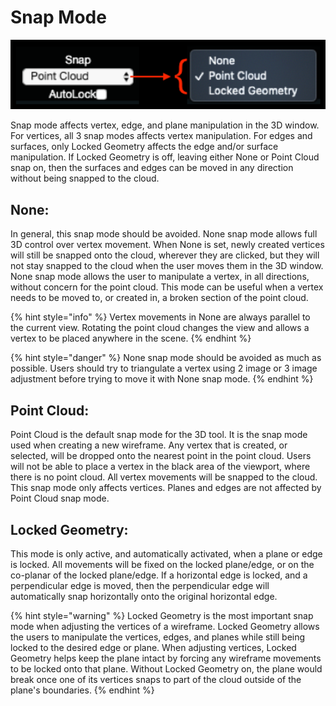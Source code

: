 # Snap Mode

![No hotkey available](../.gitbook/assets/snap.png)

Snap mode affects vertex, edge, and plane manipulation in the 3D window. For vertices, all 3 snap modes affects vertex manipulation. For edges and surfaces, only Locked Geometry affects the edge and/or surface manipulation. If Locked Geometry is off, leaving either None or Point Cloud snap on, then the surfaces and edges can be moved in any direction without being snapped to the cloud.

## None:

In general, this snap mode should be avoided. None snap mode allows full 3D control over vertex movement. When None is set, newly created vertices will still be snapped onto the cloud, wherever they are clicked, but they will not stay snapped to the cloud when the user moves them in the 3D window. None snap mode allows the user to manipulate a vertex, in all directions, without concern for the point cloud. This mode can be useful when a vertex needs to be moved to, or created in, a broken section of the point cloud.

{% hint style="info" %}
Vertex movements in None are always parallel to the current view. Rotating the point cloud changes the view and allows a vertex to be placed anywhere in the scene.
{% endhint %}

{% hint style="danger" %}
None snap mode should be avoided as much as possible. Users should try to triangulate a vertex using 2 image or 3 image adjustment before trying to move it with None snap mode.
{% endhint %}

## Point Cloud:

Point Cloud is the default snap mode for the 3D tool. It is the snap mode used when creating a new wireframe. Any vertex that is created, or selected, will be dropped onto the nearest point in the point cloud. Users will not be able to place a vertex in the black area of the viewport, where there is no point cloud. All vertex movements will be snapped to the cloud. This snap mode only affects vertices. Planes and edges are not affected by Point Cloud snap mode.

## Locked Geometry:

This mode is only active, and automatically activated, when a plane or edge is locked. All movements will be fixed on the locked plane/edge, or on the co-planar of the locked plane/edge. If a horizontal edge is locked, and a perpendicular edge is moved, then the perpendicular edge will automatically snap horizontally onto the original horizontal edge.

{% hint style="warning" %}
Locked Geometry is the most important snap mode when adjusting the vertices of a wireframe. Locked Geometry allows the users to manipulate the vertices, edges, and planes while still being locked to the desired edge or plane. When adjusting vertices, Locked Geometry helps keep the plane intact by forcing any wireframe movements to be locked onto that plane. Without Locked Geometry on, the plane would break once one of its vertices snaps to part of the cloud outside of the plane's boundaries.
{% endhint %}


